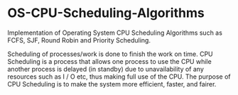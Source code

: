 # OS-CPU-Scheduling-Algorithms
Implementation of Operating System CPU Scheduling Algorithms such as FCFS, SJF, Round Robin and Priority Scheduling.

Scheduling of processes/work is done to finish the work on time. CPU Scheduling is a process that allows one process to use the CPU while another process is delayed (in standby) due to unavailability of any resources such as I / O etc, thus making full use of the CPU. The purpose of CPU Scheduling is to make the system more efficient, faster, and fairer.


